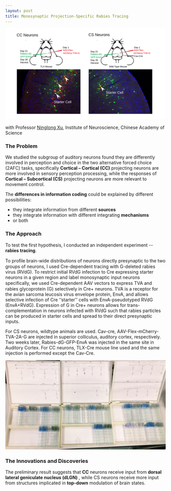 ```yaml
---
layout: post
title: Monosynaptic Projection-Specific Rabies Tracing
---
```


![](/assets/images/ION_1_tracing.svg)
<!--more-->

with Professor [Ninglong Xu](http://english.cebsit.cas.cn/LABORATORIES/XuNingLong/Research/), Institute of Neuroscience, Chinese Academy of Science

### The Problem

We studied the subgroup of auditory neurons found they are differently involved in perception and choice in the two alternative forced choice (2AFC) tasks, specifically **Cortical – Cortical (CC)** projecting neurons are more involved in sensory perception processing, while the responses of **Cortical – Subcortical (CS)** projecting neurons are more relevant to movement control. 

The **differences in information coding** could be explained by different possibilities: 

- they integrate information from different **sources**
- they integrate information with different integrating **mechanisms**
- or both

### The Approach

To test the first hypothesis, I conducted an independent experiment -- **rabies tracing**. 

To proﬁle brain-wide distributions of neurons directly presynaptic to the two groups of neurons, I used Cre-dependent tracing with G-deleted rabies virus (RVdG). To restrict initial RVdG infection to Cre expressing starter neurons in a given region and label monosynaptic input neurons speciﬁcally, we used Cre-dependent AAV vectors to express TVA and rabies glycoprotein (G) selectively in Cre+  neurons. TVA is a receptor for the avian sarcoma leucosis virus envelope protein, EnvA, and allows selective infection of Cre ‘‘starter’’ cells with EnvA-pseudotyped RVdG (EnvA+RVdG). Expression of G in Cre+ neurons allows for trans-complementation in neurons infected with RVdG such that rabies particles can be produced in starter cells and spread to their direct presynaptic inputs. 

For CS neurons, wildtype animals are used. Cav-cre, AAV-Flex-mCherry-TVA-2A-G are injected in superior colliculus, auditory cortex, respectively. Two weeks later, Rabies-dG-GFP-EnvA was injected in the same site in Auditory Cortex. For CC neurons, TLX-Cre mouse line used and the same injection is performed except the Cav-Cre.

![](/assets/images/ION_1_Brain_Slices.jpg)

### The Innovations and Discoveries

The preliminary result suggests that **CC** neurons receive input from **dorsal lateral geniculate nucleus (dLGN)** , while CS neurons receive more input from structures implicated in **top-down** modulation of brain states.